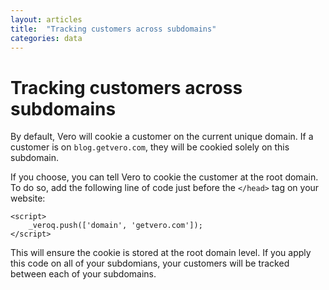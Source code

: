 ```yaml
---
layout: articles
title:  "Tracking customers across subdomains"
categories: data
---
```


# Tracking customers across subdomains

By default, Vero will cookie a customer on the current unique domain. If a customer is on `blog.getvero.com`, they will be cookied solely on this subdomain.

If you choose, you can tell Vero to cookie the customer at the root domain. To do so, add the following line of code just before the `</head>` tag on your website:

    <script>
        _veroq.push(['domain', 'getvero.com']);
    </script>

This will ensure the cookie is stored at the root domain level. If you apply this code on all of your subdomians, your customers will be tracked between each of your subdomains.